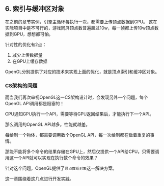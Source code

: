 ﻿## 6. 索引与缓冲区对象

在之前的章节实例，引擎主循环每执行一次，都需要上传顶点数据到GPU。
这在实际项目中是不可行的，游戏同屏顶点数普遍超过10w，每一帧都上传10w顶点数据到GPU，想想都可怕。

针对性的优化有2点：
1. 减少上传数据量
2. 在GPU上缓存数据

OpenGL分别提供了对应的技术来实现上面的优化，就是顶点索引和缓冲区对象。

### CS架构的问题

而当我们再次审视OpenGL这一CS架构设计时，会发现另外一个问题，每个OpenGL API调用都是阻塞的！

CPU通知GPU执行一个API，需要等待GPU返回结果后，才能执行下一个API。

那么调用的OpenGL API越多，性能就越差。

每绘制一个物体，都需要调用数个OpenGL API，每一次绘制都在做着重复的事情。

那能不能将多个命令的结果存储在GPU上，然后仅提供一个API给CPU，只需要调用这一个API就可以实现在执行数个命令的效果？

针对这个问题，OpenGL提供了`顶点数组对象`这一解决方案。

这一章围绕着这几点进行开发实践。